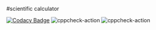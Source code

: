 #scientific calculator

[![Codacy Badge](https://app.codacy.com/project/badge/Grade/83e1b7c62ec94ed89443d45c45551993)](https://www.codacy.com/gh/99002783/scientificcalculator/dashboard?utm_source=github.com&amp;utm_medium=referral&amp;utm_content=99002783/scientificcalculator&amp;utm_campaign=Badge_Grade)
![cppcheck-action](https://github.com/99002783/scientificcalculator/workflows/cppcheck-action/badge.svg)
![cppcheck-action](https://github.com/99002783/scientificcalculator/workflows/cppcheck-action/badge.svg)
